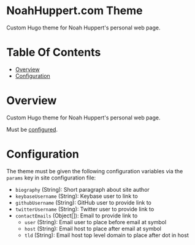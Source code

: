 # NoahHuppert.com Theme
Custom Hugo theme for Noah Huppert's personal web page.

# Table Of Contents
- [Overview](#overview)
- [Configuration](#configuration)

# Overview
Custom Hugo theme for Noah Huppert's personal web page.  

Must be [configured](#configuration).

# Configuration
The theme must be given the following configuration variables via the `params` 
key in site configuration file:

- `biography` (String): Short paragraph about site author
- `keybaseUsername` (String): Keybase user to link to
- `githubUsername` (String): GitHub user to provide link to
- `twitterUsername` (String): Twitter user to provide link to
- `contactEmails` (Object[]): Email to provide link to
	- `user` (String): Email user to place before email at symbol
	- `host` (String): Email host to place after email at symbol
	- `tld` (String): Email host top level domain to place after dot in host
